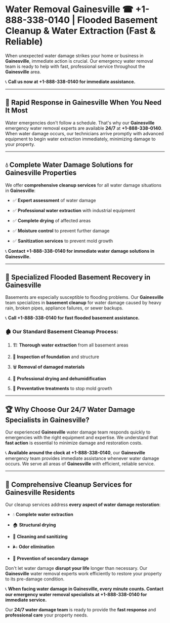 # Water Removal Gainesville ☎ +1-888-338-0140 | Flooded Basement Cleanup & Water Extraction (Fast & Reliable)

When unexpected water damage strikes your home or business in **Gainesville**, immediate action is crucial. Our emergency water removal team is ready to help with fast, professional service throughout the **Gainesville** area. 

📞 **Call us now at +1-888-338-0140 for immediate assistance.**
---
## 🚀 Rapid Response in Gainesville When You Need It Most
Water emergencies don't follow a schedule. That's why our **Gainesville** emergency water removal experts are available **24/7** at **+1-888-338-0140**. When water damage occurs, our technicians arrive promptly with advanced equipment to begin water extraction immediately, minimizing damage to your property.
---
## 💧 Complete Water Damage Solutions for Gainesville Properties
We offer **comprehensive cleanup services** for all water damage situations in **Gainesville**:
- ✅ **Expert assessment** of water damage  
- ✅ **Professional water extraction** with industrial equipment  
- ✅ **Complete drying** of affected areas  
- ✅ **Moisture control** to prevent further damage  
- ✅ **Sanitization services** to prevent mold growth  
📞 **Contact +1-888-338-0140 for immediate water damage solutions in Gainesville.**
---
## 🌊 Specialized Flooded Basement Recovery in Gainesville
Basements are especially susceptible to flooding problems. Our **Gainesville** team specializes in **basement cleanup** for water damage caused by heavy rain, broken pipes, appliance failures, or sewer backups. 
📞 **Call +1-888-338-0140 for fast flooded basement assistance.**
### 🏚️ Our Standard Basement Cleanup Process:
1. 🏗️ **Thorough water extraction** from all basement areas  
2. 🔎 **Inspection of foundation** and structure  
3. 🗑️ **Removal of damaged materials**  
4. 💨 **Professional drying and dehumidification**  
5. 🚫 **Preventative treatments** to stop mold growth  
---
## 🏆 Why Choose Our 24/7 Water Damage Specialists in Gainesville?
Our experienced **Gainesville** water damage team responds quickly to emergencies with the right equipment and expertise. We understand that **fast action** is essential to minimize damage and restoration costs.
📞 **Available around the clock at +1-888-338-0140**, our **Gainesville** emergency team provides immediate assistance whenever water damage occurs. We serve all areas of **Gainesville** with efficient, reliable service.
---
## 🧹 Comprehensive Cleanup Services for Gainesville Residents
Our cleanup services address **every aspect of water damage restoration**:
- 💧 **Complete water extraction**  
- 🏠 **Structural drying**  
- 🧼 **Cleaning and sanitizing**  
- 🌬️ **Odor elimination**  
- 🚫 **Prevention of secondary damage**  
Don't let water damage **disrupt your life** longer than necessary. Our **Gainesville** water removal experts work efficiently to restore your property to its pre-damage condition.
📞 **When facing water damage in Gainesville, every minute counts. Contact our emergency water removal specialists at +1-888-338-0140 for immediate service.**
Our **24/7 water damage team** is ready to provide the **fast response** and **professional care** your property needs.
